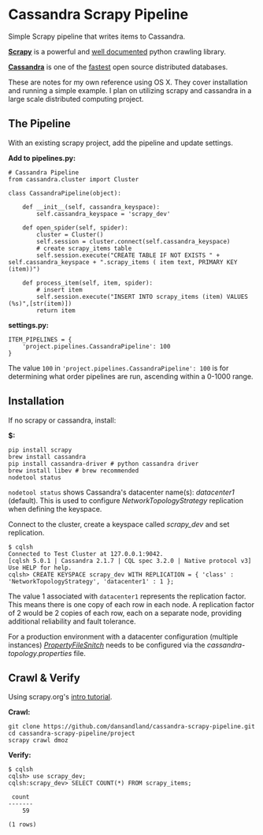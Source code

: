 # Cassandra Scrapy Pipeline

Simple Scrapy pipeline that writes items to Cassandra. 

**[Scrapy](http://scrapy.org/)** is a powerful and [well documented](http://doc.scrapy.org/en/1.0/intro/overview.html) python crawling library.

**[Cassandra](http://cassandra.apache.org/)** is one of the [fastest](http://www.datastax.com/apache-cassandra-leads-nosql-benchmark) open source distributed databases.

These are notes for my own reference using OS X. They cover installation and running a simple example. I plan on utilizing scrapy and cassandra in a large scale distributed computing project.

## The Pipeline

With an existing scrapy project, add the pipeline and update settings.

**Add to pipelines.py:**
	
	# Cassandra Pipeline
	from cassandra.cluster import Cluster
	
	class CassandraPipeline(object):
	
	    def __init__(self, cassandra_keyspace):
	        self.cassandra_keyspace = 'scrapy_dev'
	
	    def open_spider(self, spider):
	        cluster = Cluster()
	        self.session = cluster.connect(self.cassandra_keyspace)
	        # create scrapy_items table
	        self.session.execute("CREATE TABLE IF NOT EXISTS " + self.cassandra_keyspace + ".scrapy_items ( item text, PRIMARY KEY (item))")
	
	    def process_item(self, item, spider):
	        # insert item
	        self.session.execute("INSERT INTO scrapy_items (item) VALUES (%s)",[str(item)])
	        return item
	        
**settings.py:**

	ITEM_PIPELINES = {
	    'project.pipelines.CassandraPipeline': 100
	}

The value `100` in `'project.pipelines.CassandraPipeline': 100` is for determining what order pipelines are run, ascending within a 0-1000 range.

## Installation

If no scrapy or cassandra, install:

**$:**
	
	pip install scrapy
    brew install cassandra
    pip install cassandra-driver # python cassandra driver
    brew install libev # brew recommended
    nodetool status
    
`nodetool status` shows Cassandra's datacenter name(s): *datacenter1* (default). This is used to configure *NetworkTopologyStrategy* replication when defining the keyspace. 
    
Connect to the cluster, create a keyspace called *scrapy_dev* and set replication.
    
    $ cqlsh
    Connected to Test Cluster at 127.0.0.1:9042.
	[cqlsh 5.0.1 | Cassandra 2.1.7 | CQL spec 3.2.0 | Native protocol v3]
	Use HELP for help.
    cqlsh> CREATE KEYSPACE scrapy_dev WITH REPLICATION = { 'class' : 'NetworkTopologyStrategy', 'datacenter1' : 1 };
    
The value 1 associated with `datacenter1` represents the replication factor. This means there is one copy of each row in each node. A replication factor of 2 would be 2 copies of each row, each on a separate node, providing additional reliability and fault tolerance.
      
For a production environment with a datacenter configuration (multiple instances) [*PropertyFileSnitch*](http://docs.datastax.com/en/cassandra/1.2/cassandra/architecture/architectureSnitchPFSnitch_t.html) needs to be configured via the *cassandra-topology.properties* file. 

## Crawl & Verify

Using scrapy.org's [intro tutorial](http://doc.scrapy.org/en/latest/intro/tutorial.html).

**Crawl:**
	
	git clone https://github.com/dansandland/cassandra-scrapy-pipeline.git
	cd cassandra-scrapy-pipeline/project
	scrapy crawl dmoz
	
**Verify:**

	$ cqlsh
	cqlsh> use scrapy_dev;
	cqlsh:scrapy_dev> SELECT COUNT(*) FROM scrapy_items;
	
	 count
	-------
	    59
	
	(1 rows)

